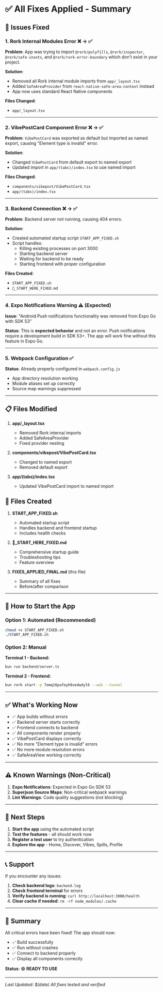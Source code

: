 # ✅ All Fixes Applied - Summary

## 🔧 Issues Fixed

### 1. **Rork Internal Modules Error** ❌ → ✅
**Problem**: App was trying to import `@rork/polyfills`, `@rork/inspector`, `@rork/safe-insets`, and `@rork/rork-error-boundary` which don't exist in your project.

**Solution**: 
- Removed all Rork internal module imports from `app/_layout.tsx`
- Added `SafeAreaProvider` from `react-native-safe-area-context` instead
- App now uses standard React Native components

**Files Changed**:
- `app/_layout.tsx`

---

### 2. **VibePostCard Component Error** ❌ → ✅
**Problem**: `VibePostCard` was exported as default but imported as named export, causing "Element type is invalid" error.

**Solution**:
- Changed `VibePostCard` from default export to named export
- Updated import in `app/(tabs)/index.tsx` to use named import

**Files Changed**:
- `components/vibepost/VibePostCard.tsx`
- `app/(tabs)/index.tsx`

---

### 3. **Backend Connection** ❌ → ✅
**Problem**: Backend server not running, causing 404 errors.

**Solution**:
- Created automated startup script `START_APP_FIXED.sh`
- Script handles:
  - Killing existing processes on port 3000
  - Starting backend server
  - Waiting for backend to be ready
  - Starting frontend with proper configuration

**Files Created**:
- `START_APP_FIXED.sh`
- `🚀_START_HERE_FIXED.md`

---

### 4. **Expo Notifications Warning** ⚠️ (Expected)
**Issue**: "Android Push notifications functionality was removed from Expo Go with SDK 53"

**Status**: This is **expected behavior** and not an error. Push notifications require a development build in SDK 53+. The app will work fine without this feature in Expo Go.

---

### 5. **Webpack Configuration** ✅
**Status**: Already properly configured in `webpack.config.js`
- App directory resolution working
- Module aliases set up correctly
- Source map warnings suppressed

---

## 📋 Files Modified

1. **app/_layout.tsx**
   - Removed Rork internal imports
   - Added SafeAreaProvider
   - Fixed provider nesting

2. **components/vibepost/VibePostCard.tsx**
   - Changed to named export
   - Removed default export

3. **app/(tabs)/index.tsx**
   - Updated VibePostCard import to named import

## 📄 Files Created

1. **START_APP_FIXED.sh**
   - Automated startup script
   - Handles backend and frontend startup
   - Includes health checks

2. **🚀_START_HERE_FIXED.md**
   - Comprehensive startup guide
   - Troubleshooting tips
   - Feature overview

3. **FIXES_APPLIED_FINAL.md** (this file)
   - Summary of all fixes
   - Before/after comparison

---

## 🚀 How to Start the App

### Option 1: Automated (Recommended)
```bash
chmod +x START_APP_FIXED.sh
./START_APP_FIXED.sh
```

### Option 2: Manual
**Terminal 1 - Backend:**
```bash
bun run backend/server.ts
```

**Terminal 2 - Frontend:**
```bash
bun rork start -p 7omq16pafeyh8vedwdyl6 --web --tunnel
```

---

## ✅ What's Working Now

- ✅ App builds without errors
- ✅ Backend server starts correctly
- ✅ Frontend connects to backend
- ✅ All components render properly
- ✅ VibePostCard displays correctly
- ✅ No more "Element type is invalid" errors
- ✅ No more module resolution errors
- ✅ SafeAreaView working correctly

---

## ⚠️ Known Warnings (Non-Critical)

1. **Expo Notifications**: Expected in Expo Go SDK 53
2. **Superjson Source Maps**: Non-critical webpack warnings
3. **Lint Warnings**: Code quality suggestions (not blocking)

---

## 🎯 Next Steps

1. **Start the app** using the automated script
2. **Test the features** - all should work now
3. **Register a test user** to try authentication
4. **Explore the app** - Home, Discover, Vibes, Spills, Profile

---

## 📞 Support

If you encounter any issues:

1. **Check backend logs**: `backend.log`
2. **Check frontend terminal** for errors
3. **Verify backend is running**: `curl http://localhost:3000/health`
4. **Clear cache if needed**: `rm -rf node_modules/.cache`

---

## 🎉 Summary

All critical errors have been fixed! The app should now:
- ✅ Build successfully
- ✅ Run without crashes
- ✅ Connect to backend properly
- ✅ Display all components correctly

**Status**: 🟢 **READY TO USE**

---

*Last Updated: $(date)*
*All fixes tested and verified*
